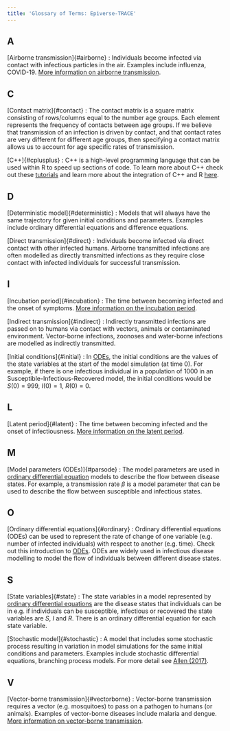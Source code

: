 ```yaml
---
title: 'Glossary of Terms: Epiverse-TRACE'
---
```


## A

[Airborne transmission]{#airborne}
: Individuals become infected via contact with infectious particles in the air. Examples include influenza, COVID-19. [More information on airborne transmission](https://www.ncbi.nlm.nih.gov/books/NBK531468/).

<!--  ## B -->

## C

[Contact matrix]{#contact}
: The contact matrix is a square matrix consisting of rows/columns equal to the number age groups. Each element represents the frequency of contacts between age groups. If we believe that transmission of an infection is driven by contact, and that contact rates are very different for different age groups, then specifying a contact matrix allows us to account for age specific rates of transmission. 

[C++]{#cplusplus}
: C++ is a high-level programming language that can be used within R to speed up sections of code. To learn more about C++ check out these [tutorials](https://cplusplus.com/doc/tutorial/) and learn more about the integration of C++ and R [here](https://www.rcpp.org/).

## D

[Deterministic model]{#deterministic}
: Models that will always have the same trajectory for given initial conditions and parameters. Examples include ordinary differential equations and difference equations. 

[Direct transmission]{#direct}
: Individuals become infected via direct contact with other infected humans. Airborne transmitted infections are often modelled as directly transmitted infections as they require close contact with infected individuals for successful transmission. 

<!-- ## E -->

<!-- ## F -->

<!-- ## G -->

<!-- ## H -->

## I 

[Incubation period]{#incubation}
: The time between becoming infected and the onset of symptoms. [More information on the incubation period](https://en.wikipedia.org/wiki/Latent_period_(epidemiology)#Incubation_period).

[Indirect transmission]{#indirect}
: Indirectly transmitted infections are passed on to humans via contact with vectors, animals or contaminated environment. Vector-borne infections, zoonoses and water-borne infections are modelled as indirectly transmitted. 

[Initial conditions]{#initial}
: In [ODEs](#ordinary), the initial conditions are the values of the state variables at the start of the model simulation (at time 0). For example, if there is one infectious individual in a population of 1000 in an Susceptible-Infectious-Recovered model, the initial conditions would be $S(0) = 999$, $I(0) = 1$, $R(0) = 0$.  


<!-- ## J -->

<!-- ## K -->

## L

[Latent period]{#latent}
: The time between becoming infected and the onset of infectiousness. [More information on the latent period](https://en.wikipedia.org/wiki/Latent_period_(epidemiology)).


## M
[Model parameters (ODEs)]{#parsode}
: The model parameters are used in [ordinary differential equation](#ordinary) models to describe the flow between disease states. For example, a transmission rate $\beta$ is a model parameter that can be used to describe the flow between susceptible and infectious states. 


<!-- ## N -->

## O
[Ordinary differential equations]{#ordinary}
: Ordinary differential equations (ODEs) can be used to represent the rate of change of one variable (e.g. number of infected individuals) with respect to another (e.g. time). Check out this introduction to [ODEs](https://mathinsight.org/ordinary_differential_equation_introduction). ODEs are widely used in infectious disease modelling to model the flow of individuals between different disease states. 

<!-- ## P -->

<!-- ## Q -->

<!-- ## R -->

## S

[State variables]{#state}
: The state variables in a model represented by [ordinary differential equations](#ordinary) are the disease states that individuals can be in e.g. if individuals can be susceptible, infectious or recovered the state variables are $S$, $I$ and $R$. There is an ordinary differential equation for each state variable. 

[Stochastic model]{#stochastic}
: A model that includes some stochastic process resulting in variation in model simulations for the same initial conditions and parameters. Examples include stochastic differential equations, branching process models. For more detail see [Allen (2017)](https://doi.org/10.1016/j.idm.2017.03.001).


<!-- ## T -->

<!-- ## U -->

## V

[Vector-borne transmission]{#vectorborne}
: Vector-borne transmission requires a vector (e.g. mosquitoes) to pass on a pathogen to humans (or animals). Examples of vector-borne diseases include malaria and dengue. [More information on vector-borne transmission](https://www.who.int/news-room/fact-sheets/detail/vector-borne-diseases).  


<!-- ## W -->

<!-- ## X -->

<!-- ## Y -->

<!-- ## Z -->
